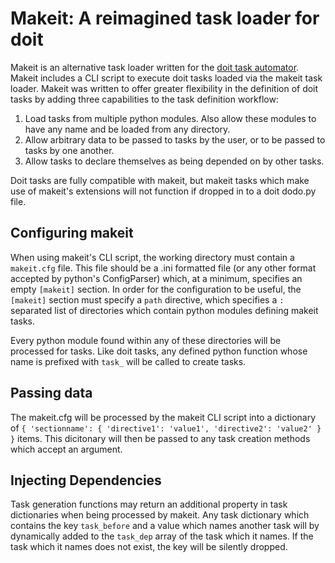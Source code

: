 # Makeit: A reimagined task loader for doit #

Makeit is an alternative task loader written for the [doit task automator](http://pydoit.org). Makeit includes a CLI script to execute doit tasks loaded via the makeit task loader. Makeit was written to offer greater flexibility in the definition of doit tasks by adding three capabilities to the task definition workflow:

1. Load tasks from multiple python modules. Also allow these modules to have any name and be loaded from any directory.
2. Allow arbitrary data to be passed to tasks by the user, or to be passed to tasks by one another.
3. Allow tasks to declare themselves as being depended on by other tasks.

Doit tasks are fully compatible with makeit, but makeit tasks which make use of makeit's extensions will not function if dropped in to a doit dodo.py file.

## Configuring makeit ##

When using makeit's CLI script, the working directory must contain a `makeit.cfg` file. This file should be a .ini formatted file (or any other format accepted by python's ConfigParser) which, at a minimum, specifies an empty `[makeit]` section. In order for the configuration to be useful, the `[makeit]` section must specify a `path` directive, which specifies a `:` separated list of directories which contain python modules defining makeit tasks. 

Every python module found within any of these directories will be processed for tasks. Like doit tasks, any defined python function whose name is prefixed with `task_` will be called to create tasks.

## Passing data ##

The makeit.cfg will be processed by the makeit CLI script into a dictionary of `{ 'sectionname': { 'directive1': 'value1', 'directive2': 'value2' } }` items.
This dicitonary will then be passed to any task creation methods which accept an argument.

## Injecting Dependencies ##

Task generation functions may return an additional property in task dictionaries when being processed by makeit. Any task dictionary which contains the key `task_before` and a value which names another task will by dynamically added to the `task_dep` array of the task which it names. If the task which it names does not exist, the key will be silently dropped.
